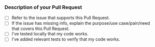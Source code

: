 ### Description of your Pull Request

<!-- Replace this text with a description of your pull request. -->

- [ ] Refer to the issue that supports this Pull Request.
- [ ] If the issue has missing info, explain the purpose/use case/pain/need that covers this Pull Request.
- [ ] I've tested locally that my code works.
- [ ] I've added relevant tests to verify that my code works.
